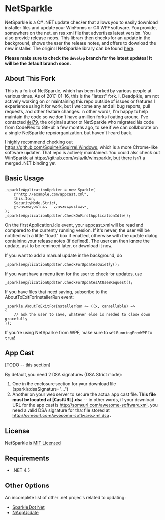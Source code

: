 # NetSparkle

NetSparkle is a C# .NET update checker that allows you to easily download installer files and update your WinForms or C# WPF software. You provide, somewhere on the net, an rss xml file that advertises latest version. You also provide release notes. This library then checks for an update in the background, shows the user the release notes, and offers to download the new installer. The original NetSparkle library can be found [here](https://github.com/dei79/netsparkle).

**Please make sure to check the `develop` branch for the latest updates! It will be the default branch soon.**

## About This Fork

This is a fork of NetSparkle, which has been forked by various people at various times. As of 2017-01-16, this is the "latest" fork. I, Deadpikle, am not actively working on or maintaining this repo outside of issues or features I experience using it for work, but I welcome any and all bug reports, pull requests, and other feature changes. In other words, I'm happy to help maintain the code so we don't have a million forks floating around. I've contacted [dei79](https://github.com/dei79), the original author of NetSparkle who migrated his code from CodePlex to GitHub a few months ago, to see if we can collaborate on a single NetSparkle repo/organization, but haven't heard back.

I highly recommend checking out https://github.com/Squirrel/Squirrel.Windows, which is a more Chrome-like software updater. That repo is actively maintained. You could also check out WinSparkle at https://github.com/vslavik/winsparkle, but there isn't a merged .NET binding yet.

## Basic Usage

    _sparkleApplicationUpdater = new Sparkle(
        @"http://example.com/appcast.xml", 
        this.Icon, 
        SecurityMode.Strict,
        @"<DSAKeyValue>...</DSAKeyValue>",
    );
	_sparkleApplicationUpdater.CheckOnFirstApplicationIdle();

On the first Application.Idle event, your appcast.xml will be read and compared to the currently running version. If it's newer, the user will be notified with a little "toast" box if enabled, otherwise with the update dialog containing your release notes (if defined). The user can then ignore the update, ask to be reminded later, or download it now.

If you want to add a manual update in the background, do

    _sparkleApplicationUpdater.CheckForUpdatesQuietly();

If you want have a menu item for the user to check for updates, use

    _sparkleApplicationUpdater.CheckForUpdatesAtUserRequest();

If you have files that need saving, subscribe to the AboutToExitForInstallerRun event:

    _sparkle.AboutToExitForInstallerRun += ((x, cancellable) =>
    {
    	// ask the user to save, whatever else is needed to close down gracefully   
    });  

If you're using NetSparkle from WPF, make sure to set `RunningFromWPF` to `true`!

## App Cast

[TODO -- this section]

By default, you need 2 DSA signatures (DSA Strict mode):

1. One in the enclosure section for your download file (sparkle:dsaSignature="...")
2. Another on your web server to secure the actual app cast file. **This file must be located at [CastURL].dsa** -- in other words, if your download URL for the app cast is http://someurl.com/awesome-software.xml, you need a valid DSA signature for that file stored at http://someurl.com/awesome-software.xml.dsa .

## License

NetSparkle is [MIT Licensed]

## Requirements

- .NET 4.5

## Other Options

An incomplete list of other .net projects related to updating:
 
 - [Sparkle Dot Net]
 - [NAppUpdate]

[CodePlex]: http://netsparkle.codeplex.com
[MIT Licensed]: http://netsparkle.codeplex.com/license
[Sparkle Dot Net]: https://github.com/iKenndac/SparkleDotNET
[NAppUpdate]: https://github.com/synhershko/NAppUpdate
